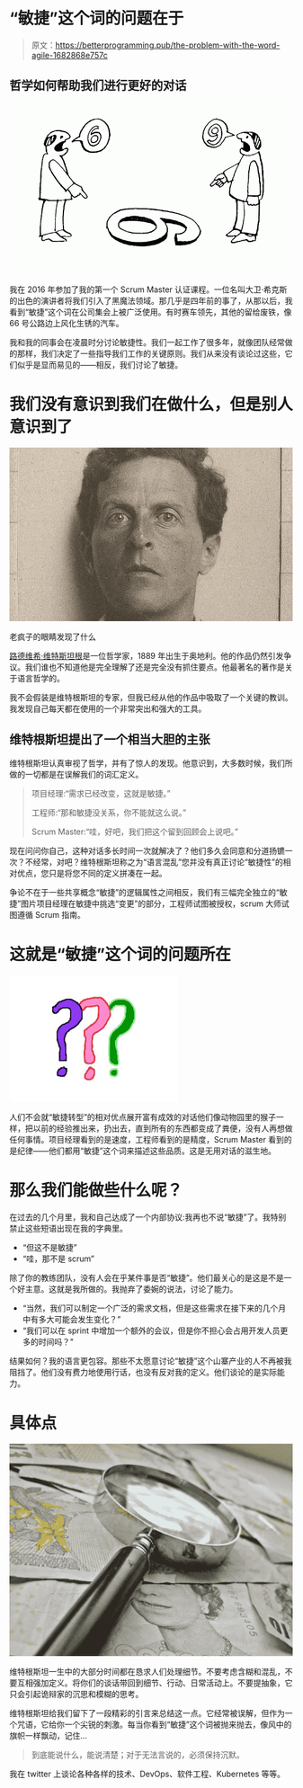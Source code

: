 # “敏捷”这个词的问题在于

> 原文：<https://betterprogramming.pub/the-problem-with-the-word-agile-1682868e757c>

## 哲学如何帮助我们进行更好的对话

![](img/e009118b4e1e3bd5662009c16fe5a95f.png)

我在 2016 年参加了我的第一个 Scrum Master 认证课程。一位名叫大卫·希克斯的出色的演讲者将我们引入了黑魔法领域。那几乎是四年前的事了，从那以后，我看到“敏捷”这个词在公司集会上被广泛使用。有时赛车领先，其他的留给废铁，像 66 号公路边上风化生锈的汽车。

我和我的同事会在凌晨时分讨论敏捷性。我们一起工作了很多年，就像团队经常做的那样，我们决定了一些指导我们工作的关键原则。我们从来没有谈论过这些，它们似乎是显而易见的——相反，我们讨论了敏捷。

# 我们没有意识到我们在做什么，但是别人意识到了

![](img/4222fbac57f16c4b8a035335a8878d75.png)

老疯子的眼睛发现了什么

[路德维希·维特斯坦根](https://en.wikipedia.org/wiki/Ludwig_Wittgenstein)是一位哲学家，1889 年出生于奥地利。他的作品仍然引发争议。我们谁也不知道他是完全理解了还是完全没有抓住要点。他最著名的著作是关于语言哲学的。

我不会假装是维特根斯坦的专家，但我已经从他的作品中吸取了一个关键的教训。我发现自己每天都在使用的一个非常突出和强大的工具。

## 维特根斯坦提出了一个相当大胆的主张

维特根斯坦认真审视了哲学，并有了惊人的发现。他意识到，大多数时候，我们所做的一切都是在误解我们的词汇定义。

> 项目经理:“需求已经改变，这就是敏捷。”
> 
> 工程师:“那和敏捷没关系，你不能就这么说。”
> 
> Scrum Master:“哇，好吧，我们把这个留到回顾会上说吧。”

现在问问你自己，这种对话多长时间一次就解决了？他们多久会同意和分道扬镳一次？不经常，对吧？维特根斯坦称之为“语言混乱”您并没有真正讨论“敏捷性”的相对优点，您只是将您不同的定义拼凑在一起。

争论不在于一些共享概念“敏捷”的逻辑属性之间相反，我们有三幅完全独立的“敏捷”图片项目经理在敏捷中挑选“变更”的部分，工程师试图被授权，scrum 大师试图遵循 Scrum 指南。

# 这就是“敏捷”这个词的问题所在

![](img/436e59b1a03b110b06e0dcb3bf02dcd4.png)

人们不会就“敏捷转型”的相对优点展开富有成效的对话他们像动物园里的猴子一样，把以前的经验推出来，扔出去，直到所有的东西都变成了粪便，没有人再想做任何事情。项目经理看到的是速度，工程师看到的是精度，Scrum Master 看到的是纪律——他们都用“敏捷”这个词来描述这些品质。这是无用对话的滋生地。

# 那么我们能做些什么呢？

在过去的几个月里，我和自己达成了一个内部协议:我再也不说“敏捷”了。我特别禁止这些短语出现在我的字典里。

*   “但这不是敏捷”
*   “哇，那不是 scrum”

除了你的教练团队，没有人会在乎某件事是否“敏捷”。他们最关心的是这是不是一个好主意。这就是我所做的。我抛弃了委婉的说法，讨论了能力。

*   “当然，我们可以制定一个广泛的需求文档，但是这些需求在接下来的几个月中有多大可能会发生变化？”
*   “我们可以在 sprint 中增加一个额外的会议，但是你不担心会占用开发人员更多的时间吗？"

结果如何？我的语言更包容。那些不太愿意讨论“敏捷”这个山寨产业的人不再被我阻挡了。他们没有费力地使用行话，也没有反对我的定义。他们谈论的是实际能力。

# 具体点

![](img/c5f48983ba1916729e554e3e62859384.png)

维特根斯坦一生中的大部分时间都在恳求人们处理细节。不要考虑含糊和混乱，不要互相强加定义。将你们的谈话带回到细节、行动、日常活动上。不要提抽象，它只会引起诡辩家的沉思和模糊的思考。

维特根斯坦给我们留下了一段精彩的引言来总结这一点。它经常被误解，但作为一个咒语，它给你一个尖锐的刺激。每当你看到“敏捷”这个词被抛来抛去，像风中的旗帜一样飘动，记住…

> 到底能说什么，能说清楚；对于无法言说的，必须保持沉默。

我在 twitter 上谈论各种各样的技术、DevOps、软件工程、Kubernetes 等等。
